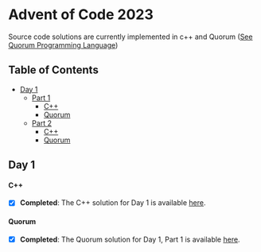 # Advent of Code 2023

Source code solutions are currently implemented in c++ and Quorum ([See Quorum Programming Language](https://quorumlanguage.com))

## Table of Contents

- [Day 1](#day-1)
  - [Part 1](#part-1)
    - [C++](#c++)
    - [Quorum](#quorum)
  - [Part 2](#part-2)
    - [C++](#c++)
    - [Quorum](#quorum)

## Day 1

#### C++
- [x] **Completed**: The C++ solution for Day 1 is available [here](2023/c++/day1/day1.cpp).

#### Quorum
- [x] **Completed**: The Quorum solution for Day 1, Part 1 is available [here](2023/quorum/aoc-2023/SourceCode/day1.quorum).
